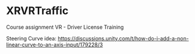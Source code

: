 # XRVRTraffic
Course assignment VR - Driver License Training


Steering Curve idea: https://discussions.unity.com/t/how-do-i-add-a-non-linear-curve-to-an-axis-input/179228/3
